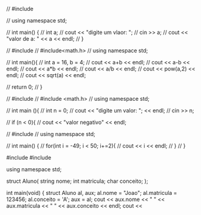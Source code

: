 // #include <iostream>

// using namespace std;

// int main() {
//   int a;
//   cout << "digite um vlaor: ";
//   cin >> a;
//   cout << "valor de a: " << a << endl;
// }

// #include <iostream>
// #include<math.h>
// using namespace std;

// int main(){
//   int a = 16, b = 4;
//   cout << a+b << endl;
//   cout << a-b << endl;
//   cout << a*b << endl;
//   cout << a/b << endl;
//   cout << pow(a,2) << endl;
//   cout << sqrt(a) << endl;

//   return 0;
//   }

// #include <iostream>
// #include <math.h>
// using namespace std;

// int main (){
//   int n = 0;
//   cout << "digite um valor: "; << endl;
//   cin >> n;

//   if (n < 0){
//     cout << "valor negativo" << endl;
    

  // #include <iostream>
  // using namespace std;

  // int main() {
  //   for(int i = -49; i < 50; i+=2){
  //     cout << i << endl;
  //   }
  // } 

#include <iostream>
#include <string>

using namespace std;

struct Aluno(
string nome;
int matricula;
char conceito;
);

int main(void) {
  struct Aluno al, aux;
  al.nome = "Joao";
  al.matricula = 123456;
  al.conceito = 'A';
  aux = al;
  cout << aux.nome << " " << aux.matricula << " " << aux.conceito << 
    endl;
  cout << 
